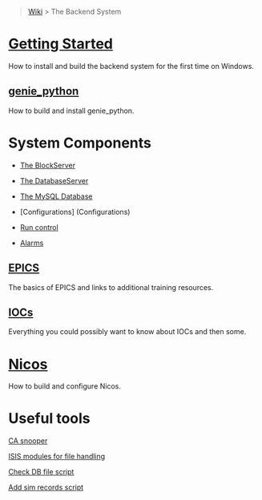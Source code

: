 > [Wiki](Home) > The Backend System

# [Getting Started](First-time-installing-and-building-(Windows))

How to install and build the backend system for the first time on Windows.

## [genie_python](Building-and-installing-genie_python)

How to build and install genie_python.

# System Components

* [The BlockServer](BlockServer)

* [The DatabaseServer](The-DatabaseServer)

* [The MySQL Database](The-MySQL-Database)

* [Configurations] (Configurations)

* [Run control](Run-control)

* [Alarms](Alarms)

## [EPICS](EPICS)

The basics of EPICS and links to additional training resources.

## [IOCs](IOCs)

Everything you could possibly want to know about IOCs and then some.

# [Nicos](Nicos)

How to build and configure Nicos.

# Useful tools

[CA snooper](CA-snooper)

[ISIS modules for file handling](ISIS-modules-for-file-handling)

[Check DB file script](Check-db-file)

[Add sim records script](Add-sim-records-script)